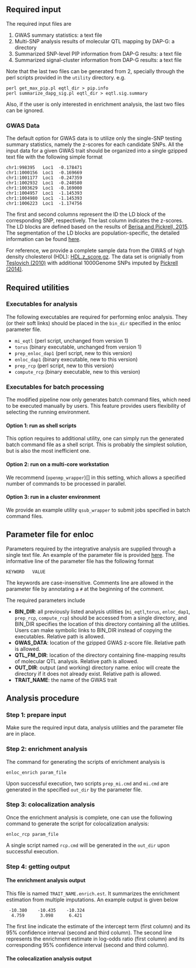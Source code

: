 ## Required input

The required input files are 

1. GWAS summary statistics: a text file 
2. Multi-SNP analysis results of molecular QTL mapping by DAP-G: a directory 
3. Summarized SNP-level PIP information from DAP-G results: a text file
4. Summarized signal-cluster information from DAP-G results: a text file 

Note that the last two files can be generated from 2, specially through the perl scripts provided in the ``utility`` directory. e.g.

```
perl get_max_pip.pl eqtl_dir > pip.info
perl summarize_dapg_sig.pl eqtl_dir > eqtl.sig.summary
```

Also, if the user is only interested in enrichment analysis, the last two files can be ignored.  


### GWAS Data

The default option for GWAS data is to utilize only the single-SNP testing summary statistics, namely the z-scores for each candidate SNPs. All the input data for a given GWAS trait should be organized into a single gzipped text file with the following simple format

```
chr1:998395   Loc1  -0.178471
chr1:1000156  Loc1  -0.169669
chr1:1001177  Loc1  -0.247359
chr1:1002932  Loc1  -0.240580
chr1:1003629  Loc1  -0.169000
chr1:1004957  Loc1  -1.145393
chr1:1004980  Loc1  -1.145393
chr1:1006223  Loc1  -1.174756
```
The first and second columns represent the ID the LD block of the corresponding SNP, respectively. The last column indicates the z-scores. The LD blocks are defined based on the results of [Berisa and Pickrell, 2015](http://bioinformatics.oxfordjournals.org/content/32/2/283). The segmentation of the LD blocks are population-specific, the detailed information can be found [here](https://bitbucket.org/nygcresearch/ldetect-data).

For reference, we provide a complete sample data from the GWAS of high density cholesterol (HDL): [HDL.z_score.gz](http://www-personal.umich.edu/~xwen/download/gwas_hdl/HDL.z_score.gz). The data set is orignially from [Teslovich (2010)](https://www.ncbi.nlm.nih.gov/pubmed/20686565) with additional 1000Genome SNPs imputed by [Pickrell (2014)](https://www.ncbi.nlm.nih.gov/pmc/articles/PMC3980523/).


## Required utilities

### Executables for analysis

The following executables are required for performing enloc analysis. They (or their soft links) should be placed in the ``bin_dir`` specified in the enloc parameter file.

+ ``mi_eqtl`` (perl script, unchanged from version 1)
+ ``torus`` (binary executable, unchanged from version 1)
+ ``prep_enloc_dap1`` (perl script, new to this version)
+ ``enloc_dap1`` (binary executable, new to this version)
+ ``prep_rcp`` (perl script, new to this version)
+ ``compute_rcp`` (binary executable, new to this version)

 
### Executables for batch processing

The modified pipeline now only generates batch command files, which need to be executed manually by users. This feature provides users flexibility of selecting the running environment.

#### Option 1: run as shell scripts

This option requires to additional utility, one can simply run the generated batch command file as a shell script. This is probably the simplest solution, but is also the most inefficient one. 

#### Option 2: run on a multi-core workstation

We recommend (``openmp_wrapper``)[] in this setting, which allows a specified number of commands to be processed in parallel.

#### Option 3: run in a cluster environment

We provide an example utility ``qsub_wrapper`` to submit jobs specified in batch command files. 



## Parameter file for enloc

Parameters required by the integrative analysis are supplied through a single text file. An example of the parameter file is provided [here](../examples/HDL_blood.enloc.params). The informative line of the parameter file has the following format
```
KEYWORD   VALUE
```
The keywords are case-insensitive. Comments line are allowed in the parameter file by annotating a ```#``` at the beginning of the comment.

The required parameters include

+ **BIN_DIR**: all previously listed analysis utilities (``mi_eqtl``,``torus``, ``enloc_dap1``, ``prep_rcp``, ``compute_rcp``) should be  accessed from a single directory, and BIN_DIR specifies the location of this directory containing all the utilities. Users can make symbolic links to  BIN_DIR instead of copying the executables. Relative path is allowed.
+ **GWAS_DATA**: location of the gzipped GWAS z-score file. Relative path is allowed.
+ **QTL_FM_DIR**: location of the directory containing fine-mapping results of molecular QTL analysis. Relative path is allowed.
+ **OUT_DIR**: output (and working) directory name. enloc will create the directory if it does not already exist. Relative path is allowed.
+ **TRAIT_NAME**: the name of the GWAS trait




## Analysis procedure


### Step 1: prepare input 

Make sure the required input data, analysis utilities and the parameter file are in place.


### Step 2: enrichment analysis

The command for generating the scripts of enrichment analysis is 

```
enloc_enrich param_file
```

Upon successful execution, two scripts ``prep_mi.cmd`` and ``mi.cmd`` are generated in the specified ``out_dir`` by the parameter file.


### Step 3: colocalization analysis

Once the enrichment analysis is complete, one can use the following command to generate the script for colocalization analysis: 

```
enloc_rcp param_file
```

A single script named ``rcp.cmd`` will be generated in the ``out_dir`` upon successful execution.

### Step 4: getting output

#### The enrichment analysis output

This file is named ```TRAIT_NAME.enrich.est```. It summarizes the enrichment estimation from multiple imputations. An example output is given below

```
 -10.380    -10.435    -10.324
  4.759      3.098      6.421
 ```
   
The first line indicate the estimate of the intercept term (first column) and its 95\% confidence interval (second and third column). The second line represents the enrichment estimate in log-odds ratio (first column) and its corresponding 95\% confidence interval (second and third column).

#### The colocalization analysis output

